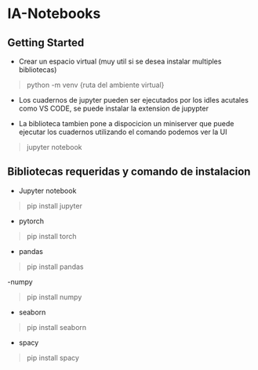 # IA-Notebooks

## Getting Started

- Crear un espacio virtual (muy util si se desea instalar multiples bibliotecas)
> python -m venv {ruta del ambiente virtual}

- Los cuadernos de jupyter pueden ser ejecutados por los idles acutales como VS CODE, se puede instalar la extension de jupypter

- La biblioteca tambien pone a dispocicion un miniserver que puede ejecutar los cuadernos utilizando el comando podemos ver la UI
> jupyter notebook

## Bibliotecas requeridas y comando de instalacion
- Jupyter notebook
> pip install jupyter

- pytorch
> pip install torch

- pandas
> pip install pandas

-numpy
> pip install numpy

- seaborn
> pip install seaborn

- spacy
> pip install spacy
